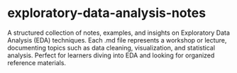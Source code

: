 # exploratory-data-analysis-notes
A structured collection of notes, examples, and insights on Exploratory Data Analysis (EDA) techniques. Each .md file represents a workshop or lecture, documenting topics such as data cleaning, visualization, and statistical analysis. Perfect for learners diving into EDA and looking for organized reference materials.
